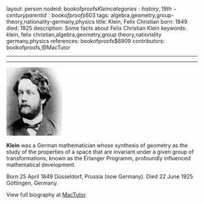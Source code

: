 layout: person
nodeid: bookofproofs$Klein
categories: history,19th-century
parentid: bookofproofs$603
tags: algebra,geometry,group-theory,nationality-germany,physics
title: Klein, Felix Christian
born: 1849
died: 1925
description: Some facts about Felix Christian Klein
keywords: klein, felix christian,algebra,geometry,group theory,nationality germany,physics
references: bookofproofs$6909
contributors: bookofproofs,@MacTutor

---


---

![Klein.jpg](https://github.com/bookofproofs/bookofproofs.github.io/blob/main/_sources/_assets/images/portraits/Klein.jpg?raw=true)

**Klein** was a German mathematician whose synthesis of geometry as the study of the properties of a space that are invariant under a given group of transformations, known as the Erlanger Programm, profoundly influenced mathematical development.

Born 25 April 1849 Düsseldorf, Prussia (now Germany). Died 22 June 1925 Göttingen, Germany.


View full biography at [MacTutor](https://mathshistory.st-andrews.ac.uk/Biographies/Klein/).